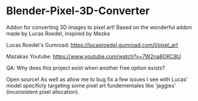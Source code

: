 # Blender-Pixel-3D-Converter
Addon for converting 3D images to pixel art! Based on the wonderful addon made by Lucas Roedel, inspired by Mezka

Lucas Roedel's Gumroad: https://lucasroedel.gumroad.com/l/pixel_art

Mazakas Youtube: https://www.youtube.com/watch?v=7W2na8OKC8U




QA: Why does this project exist when another free option exists?

Open source! As well as allow me to bug fix a few issues I see with Lucas' model specificly targeting some pixel art fundementales like 'jaggies' (inconsistent pixel allocation).

